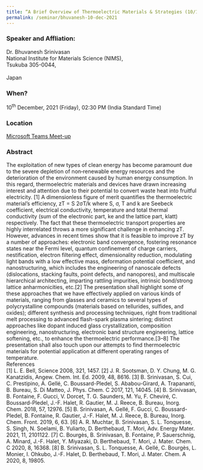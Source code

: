 ```yaml
---
title: “A Brief Overview of Thermoelectric Materials & Strategies (10/12/21)"
permalink: /seminar/bhuvanesh-10-dec-2021
---
```

### Speaker and Affliation:
Dr. Bhuvanesh Srinivasan<br>
National Institute for Materials Science (NIMS), <br> 
Tsukuba 305-0044,<br>  
Japan<br>

### When?
10<sup>th</sup> December, 2021 (Friday), 02:30 PM (India Standard Time)

### Location
<a href="https://teams.microsoft.com/l/meetup-join/19%3ameeting_NjFiODU5M2YtYTYyNy00YjJlLTllN2UtZGQzMWQ0OWFhNDZi%40thread.v2/0?context=%7b%22Tid%22%3a%226f15cd97-f6a7-41e3-b2c5-ad4193976476%22%2c%22Oid%22%3a%2286dab62c-3a58-4241-b1d7-7649f87c6ee0%22%7d" target="_blank">Microsoft Teams Meet-up</a>

### Abstract
The exploitation of new types of clean energy has become paramount due to the severe depletion of non‐renewable energy resources and the deterioration of the environment caused by human energy consumption. In this regard, thermoelectric materials and devices have drawn increasing interest and attention due to their potential to convert waste heat into fruitful electricity. [1] A dimensionless figure of merit quantifies the thermoelectric material’s efficiency, zT = S 2σT/k where S, σ, T and k are Seebeck coefficient, electrical conductivity, temperature and total thermal conductivity (sum of the electronic part, ke and the lattice part, klatt) respectively. The fact that these thermoelectric transport properties are highly interrelated throws a more significant challenge in enhancing zT. However, advances in recent times show that it is feasible to improve zT by a number of approaches: electronic band convergence, fostering resonance states near the Fermi level, quantum confinement of charge carriers, nestification, electron filtering effect, dimensionality reduction, modulating light bands with a low effective mass, deformation potential coefficient, and nanostructuring, which includes the engineering of nanoscale defects (dislocations, stacking faults, point defects, and nanopores), and multiscale hierarchical architecting, imparting rattling impurities, intrinsic bond/strong lattice anharmonicities, etc.[2] The presentation shall highlight some of these approaches that we have effectively applied on various kinds of materials, ranging from glasses and ceramics to several types of polycrystalline compounds (materials based on tellurides, sulfides, and oxides); different synthesis and processing techniques, right from traditional melt processing to advanced flash-spark plasma sintering; distinct approaches like dopant induced glass crystallization, composition engineering, nanostructuring, electronic band structure engineering, lattice softening, etc., to enhance the thermoelectric performance.[3–8] The presentation shall also touch upon our attempts to find thermoelectric materials for potential application at different operating ranges of temperature.  
References  
[1] L. E. Bell, Science 2008, 321, 1457. [2] J. R. Sootsman, D. Y. Chung, M. G. Kanatzidis, Angew. Chem. Int. Ed. 2009, 48, 8616. [3] B. Srinivasan, S. Cui, C. Prestipino, A. Gellé, C. Boussard-Pledel, S. Ababou-Girard, A. Trapananti, B. Bureau, S. Di Matteo, J. Phys. Chem. C 2017, 121, 14045. [4] B. Srinivasan, B. Fontaine, F. Gucci, V. Dorcet, T. G. Saunders, M. Yu, F. Cheviré, C. Boussard-Pledel, J.-F. Halet, R. Gautier, M. J. Reece, B. Bureau, Inorg. Chem. 2018, 57, 12976. [5] B. Srinivasan, A. Gellé, F. Gucci, C. Boussard-Pledel, B. Fontaine, R. Gautier, J.-F. Halet, M. J. Reece, B. Bureau, Inorg. Chem. Front. 2019, 6, 63. [6] A. R. Muchtar, B. Srinivasan, S. L. Tonquesse, S. Singh, N. Soelami, B. Yuliarto, D. Berthebaud, T. Mori, Adv. Energy Mater. 2021, 11, 2101122. [7] C. Bourgès, B. Srinivasan, B. Fontaine, P. Sauerschnig, A. Minard, J.-F. Halet, Y. Miyazaki, D. Berthebaud, T. Mori, J. Mater. Chem. C 2020, 8, 16368. [8] B. Srinivasan, S. L. Tonquesse, A. Gellé, C. Bourgès, L. Monier, I. Ohkubo, J.-F. Halet, D. Berthebaud, T. Mori, J. Mater. Chem. A 2020, 8, 19805.  <br>

  
